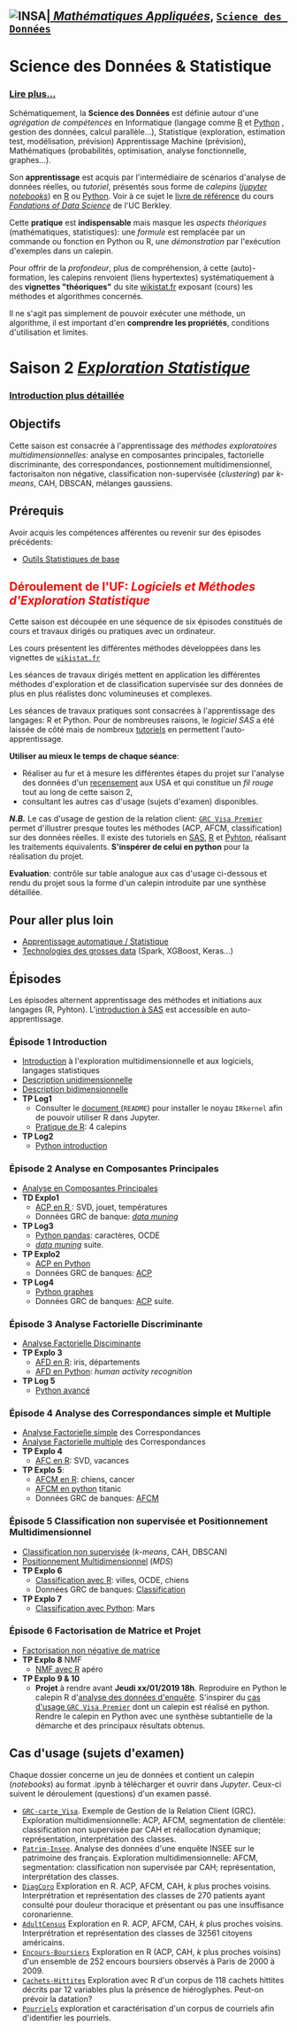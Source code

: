 ## <a href="http://www.insa-toulouse.fr/" ><img src="http://www.math.univ-toulouse.fr/~besse/Wikistat/Images/Logo_INSAvilletoulouse-RVB.png" style="float:left; max-width: 80px; display: inline" alt="INSA"/> |  [*Mathématiques Appliquées*](http://www.math.insa-toulouse.fr/fr/index.html), [`Science des Données`](http://www.math.insa-toulouse.fr/fr/enseignement.html)

# Science des Données & Statistique

### [Lire plus...](http://www.math.univ-toulouse.fr/~besse/Wikistat/pdf/st-lm-Intro-Stat_SD.pdf)

Schématiquement, la **Science des Données** est définie autour d'une *agrégation de compétences* en Informatique (langage comme [R](href="https://cran.r-project.org/) et [Python](https://www.python.org/) , gestion des données, calcul parallèle...), Statistique (exploration, estimation test, modélisation, prévision) Apprentissage Machine (prévision), Mathématiques (probabilités, optimisation, analyse fonctionnelle, graphes...). 

Son **apprentissage** est acquis par l'intermédiaire de scénarios d'analyse de données réelles, ou *tutoriel*, présentés sous forme de *calepins* ([*jupyter notebooks*](http://jupyter.org/)) en [R](href="https://cran.r-project.org/) ou [Python](https://www.python.org/). Voir à ce sujet le [livre de référence](https://www.inferentialthinking.com/) du cours [*Fondations of Data Science*](http://data8.org/) de l'UC Berkley.

Cette **pratique** est **indispensable** mais masque les *aspects théoriques* (mathématiques, statistiques): une *formule* est remplacée par un commande ou fonction en Python ou R, une *démonstration* par l'exécution d'exemples dans un calepin.

Pour offrir de la *profondeur*, plus de compréhension, à cette (auto)-formation, les calepins renvoient (liens hypertextes) systématiquement à des **vignettes "théoriques"**  du site [wikistat.fr](http://wikistat.fr/) exposant (cours) les méthodes et algorithmes concernés.

Il ne s'agit pas simplement de pouvoir exécuter une méthode, un algorithme, il est important d'en **comprendre les propriétés**, conditions d'utilisation et limites.

# Saison 2 [*Exploration Statistique*](\http://wikistat.fr)

### [Introduction plus détaillée](http://www.math.univ-toulouse.fr/~besse/Wikistat/pdf/st-m-Intro-ExploMultidim.pdf)

## Objectifs

Cette saison est consacrée à l'apprentissage des *méthodes exploratoires multidimensionnelles*: analyse en composantes principales, factorielle discriminante, des correspondances, postionnement multidimensionnel, factorisaiton non négative, classification non-supervisée (*clustering*) par *k-means*, CAH, DBSCAN, mélanges gaussiens.

## Prérequis
Avoir acquis les compétences afférentes ou revenir sur des épisodes précédents:

- [Outils Statistiques de base](https://github.com/wikistat/StatElem)

## <FONT COLOR="Red"> Déroulement de l'UF: *Logiciels et Méthodes d'Exploration Statistique* </font>

Cette saison est découpée en une séquence de six épisodes constitués de cours et travaux dirigés ou pratiques avec un ordinateur.

Les cours présentent les différentes méthodes développées dans les vignettes de [`wikistat.fr`](http://wikistat.fr/)

Les séances de travaux dirigés mettent en application les différentes méthodes d'exploration et de classification supervisée sur des données de plus en plus réalistes donc volumineuses et complexes.

Les séances de travaux pratiques sont consacrées à l'apprentissage des langages: R et Python. Pour de nombreuses raisons, le *logiciel SAS* a été laissée de côté mais de nombreux [tutoriels](http://wikistat.fr/pdf/st-tutor1-sas-init.pdf) en permettent l'auto-apprentissage. 

**Utiliser au mieux le temps de chaque séance**:
 
- Réaliser au fur et à mesure les différentes étapes du projet sur l'analyse des données d'un [recensement](https://github.com/wikistat/Exploration/tree/master/Adult-Census)  aux USA et qui constitue un *fil rouge* tout au long de cette saison 2,
- consultant les autres cas d'usage (sujets d'examen) disponibles.

***N.B.*** Le cas d'usage de gestion de la relation client: [`GRC Visa Premier`](https://github.com/wikistat/Exploration/tree/master/GRC-carte_Visa) permet d'illustrer presque toutes les méthodes (ACP, AFCM, classification) sur des données réelles. Il existe des tutoriels en [SAS](http://www.math.univ-toulouse.fr/~besse/Wikistat/pdf/st-scenar-explo-visa.pdf), [R](https://github.com/wikistat/Exploration/blob/master/GRC-carte_Visa/Explo-R-Visa.ipynb) et [Pyhton](https://github.com/wikistat/Exploration/blob/master/GRC-carte_Visa/Explo-Python-Visa.ipynb), réalisant les traitements équivalents. **S'inspérer de celui en python** pour la réalisation du projet.

**Evaluation**: contrôle sur table analogue aux cas d'usage ci-dessous et rendu du projet sous la forme d'un calepin introduite par une synthèse détaillée.

## Pour aller plus loin

- [Apprentissage automatique / Statistique](https://github.com/wikistat/Apprentissage)
- [Technologies des grosses data](https://github.com/wikistat/Ateliers-Big-Data) (Spark, XGBoost, Keras...)

## Épisodes
Les épisodes alternent apprentissage des méthodes et initiations aux langages (R, Pyhton). L'[introduction à SAS](http://wikistat.fr/pdf/st-tutor1-sas-init.pdf) est accessible en auto-apprentissage.


### Épisode 1 Introduction
- [Introduction](http://wikistat.fr/pdf/st-m-Intro-ExploMultidim.pdf) à l'exploration multidimensionnelle et aux logiciels, langages statistiques
- [Description unidimensionnelle](http://wikistat.fr/pdf/st-l-des-uni.pdf)
- [Description bidimensionnelle](http://wikistat.fr/pdf/st-l-des-bi.pdf)
- **TP Log1** 
   - Consulter le [document ](https://github.com/wikistat/Intro-R) (`README`) pour installer le noyau `IRkernel` afin de pouvoir utiliser R dans Jupyter.
   - [Pratique de R](https://github.com/wikistat/Intro-R): 4 calepins
- **TP Log2** 
   - [Python introduction](https://github.com/wikistat/Intro-Python/blob/master/Cal1-introPython.ipynb) 

### Épisode 2 Analyse en Composantes Principales
- [Analyse en Composantes Principales](http://wikistat.fr/pdf/st-m-explo-acp.pdf) 
- **TD Explo1** 
   - [ACP en R ](https://github.com/wikistat/Exploration/blob/master/TutosRudim/Cal1-R-SVDtoACP.ipynb): SVD, jouet, températures
   - Données GRC de banque: [*data muning*](https://github.com/wikistat/Exploration/blob/master/GRC-carte_Visa/Explo-R-Visa.ipynb)
- **TP Log3** 
   - [Python pandas](https://github.com/wikistat/Intro-Python/blob/master/Cal2-PythonPandas.ipynb): caractères, OCDE
   - [*data muning*](https://github.com/wikistat/Exploration/blob/master/GRC-carte_Visa/Explo-R-Visa.ipynb) suite.
- **TP Explo2** 
    - [ACP en Python ](https://github.com/wikistat/Exploration/blob/master/TutosRudim/Cal1-Python-SVDtoACP.ipynb)
    - Données GRC de banques: [ACP](https://github.com/wikistat/Exploration/blob/master/GRC-carte_Visa/Explo-R-Visa.ipynb) 
- **TP Log4** 
   - [Python graphes](https://github.com/wikistat/Intro-Python/blob/master/Cal3-PythonGraphes.ipynb)
   - Données GRC de banques: [ACP](https://github.com/wikistat/Exploration/blob/master/GRC-carte_Visa/Explo-R-Visa.ipynb) suite.

### Épisode 3 Analyse Factorielle Discriminante
- [Analyse Factorielle Disciminante](http://wikistat.fr/pdf/st-m-explo-afd.pdf)   
- **TP Explo 3**
   - [AFD en R](https://github.com/wikistat/Exploration/blob/master/TutosRudim/Cal2-R-ACPtoAFD.ipynb): iris, départements
   - [AFD en Python](https://github.com/wikistat/Exploration/blob/master/HumanActivityRecognition/Explo-Python-HAR-metier.ipynb): *human activity recognition*
- **TP Log 5**
   - [Python avancé](https://github.com/wikistat/Intro-Python/blob/master/Cal4-PythonProg.ipynb)

### Épisode 4 Analyse des Correspondances simple et Multiple
- [Analyse Factorielle simple](http://wikistat.fr/pdf/st-m-explo-afc.pdf) des Correspondances
- [Analyse Factorielle multiple](http://wikistat.fr/pdf/st-m-explo-afcm.pdf) des Correspondances
- **TP Explo 4**
    - [AFC en R](https://github.com/wikistat/Exploration/blob/master/TutosRudim/Cal3-R-SVDtoAFC.ipynb): SVD, vacances
- **TP Explo 5**: 
    - [AFCM en R](https://github.com/wikistat/Exploration/blob/master/TutosRudim/Cal4-R-AFCtoAFCM.ipynb): chiens, cancer
    - [AFCM en python](https://github.com/wikistat/Exploration/blob/master/TutosRudim/Cal4-Python-AFCM.ipynb) titanic
    - Données GRC de banques: [AFCM](https://github.com/wikistat/Exploration/blob/master/GRC-carte_Visa/Explo-R-Visa.ipynb)

### Épisode 5 Classification non supervisée et Positionnement Multidimensionnel
- [Classification non supervisée](http://wikistat.fr/pdf/st-m-explo-classif.pdf) (*k-means*, CAH, DBSCAN)
- [Positionnement Multidimensionnel](http://wikistat.fr/pdf/st-m-explo-mds.pdf) (*MDS*) 
- **TP Explo 6**
    - [Classification avec R](https://github.com/wikistat/Exploration/blob/master/TutosRudim/Cal5-R-Classif.ipynb): villes, OCDE, chiens
    - Données GRC de banques: [Classification](https://github.com/wikistat/Exploration/blob/master/GRC-carte_Visa/Explo-R-Visa.ipynb)
- **TP Explo 7** 
    - [Classification avec Python](): Mars 

### Épisode 6 Factorisation de Matrice et Projet
- [Factorisation non négative de matrice](http://wikistat.fr/pdf/st-m-explo-nmf.pdf)
- **TP Explo 8** NMF
     - [NMF avec R](https://github.com/wikistat/Exploration/blob/master/TutosRudim/Cal6-R-NMF.ipynb) apéro
- **TP Explo 9 & 10**
    - **Projet** à rendre avant **Jeudi xx/01/2019 18h**. Reproduire en Python le calepin R d'[analyse des données d'enquête](https://github.com/wikistat/Exploration/blob/master/Adult-Census/Explo-R-AdultCensus.ipynb). S'inspirer du [cas d'usage `GRC Visa Premier`](https://github.com/wikistat/Exploration/tree/master/GRC-carte_Visa) dont un calepin est réalisé en python. Rendre le calepin en Python avec une synthèse subtantielle de la démarche et des principaux résultats obtenus.


## Cas d'usage (sujets d'examen)
Chaque dossier concerne un jeu de données et contient un calepin (*notebooks*) au format .ipynb à télécharger et ouvrir dans *Jupyter*. Ceux-ci suivent le déroulement (questions) d'un examen passé.

- [`GRC-carte_Visa`](https://github.com/wikistat/Exploration/tree/master/GRC-carte_Visa). Exemple de Gestion de la Relation Client (GRC). Exploration multidimensionnelle: ACP, AFCM, segmentation de clientèle: classification non supervisée par CAH et réallocation dynamique; représentation, interprétation des classes. 
- [`Patrim-Insee`](https://github.com/wikistat/Exploration/tree/master/Patrim-Insee). Analyse des données d'une enquête INSEE sur le patrimoine des français. Exploration multidimensionnelle: AFCM, segmentation: classification non supervisée par CAH; représentation, interprétation des classes.
- [`DiagCoro`](https://github.com/wikistat/Exploration/blob/master/Diag-coro/) Exploration en R. ACP, AFCM, CAH, *k* plus proches voisins. Interprétration et représentation des classes de 270 patients ayant consulté pour douleur thoracique et présentant ou pas une insuffisance coronarienne.
- [`AdultCensus`](https://github.com/wikistat/Exploration/blob/master/Adult-Census/) Exploration en R. ACP, AFCM, CAH, *k* plus proches voisins. Interprétration et représentation des classes de 32561 citoyens américains.
- [`Encours-Boursiers`](https://github.com/wikistat/Exploration/blob/master/Encours-Boursiers/) Exploration en R (ACP, CAH, *k* plus proches voisins) d'un ensemble de 252 encours boursiers observés à Paris de 2000 à 2009.
- [`Cachets-Hittites`](https://github.com/wikistat/Exploration/blob/master/Cachets-Hittites/) Exploration avec R d'un corpus de 118 cachets hittites décrits par 12 variables plus la présence de hiéroglyphes. Peut-on prévoir la datation?
- [`Pourriels`](https://github.com/wikistat/Exploration/blob/master/Spam/) exploration et caractérisation d'un corpus de courriels afin d'identifier les pourriels.

